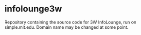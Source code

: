 infolounge3w
============

Repository containing the source code for 3W InfoLounge, run on simple.mit.edu. Domain name may be changed at some point.
